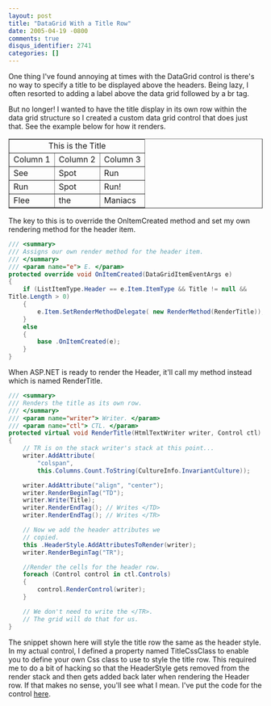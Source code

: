 ```yaml
---
layout: post
title: "DataGrid With a Title Row"
date: 2005-04-19 -0800
comments: true
disqus_identifier: 2741
categories: []
---
```

One thing I've found annoying at times with the DataGrid control is
there's no way to specify a title to be displayed above the headers.
Being lazy, I often resorted to adding a label above the data grid
followed by a br tag.

But no longer! I wanted to have the title display in its own row within
the data grid structure so I created a custom data grid control that
does just that. See the example below for how it renders.

<table id="gridtemplated" style="border-collapse: collapse;" border="1" cellspacing="0" rules="all">
    <tbody>
        <tr class="grid_title">
            <td colspan="3" align="center">This is the Title</td>
        </tr>
        <tr class="grid_header">
            <td>Column 1</td>
            <td>Column 2</td>
            <td>Column 3</td>
        </tr>
        <tr>
            <td>
                <span>See</span>
            </td>
            <td>Spot</td>
            <td>
                <span>Run</span>
            </td>
        </tr>
        <tr>
            <td>
                <span>Run</span>
            </td>
            <td>Spot</td>
            <td>
                <span>Run!</span>
            </td>
        </tr>
        <tr>
            <td>
                <span>Flee</span>
            </td>
            <td>the</td>
            <td>
                <span>Maniacs</span>
            </td>
        </tr>
    </tbody>
</table>

The key to this is to override the OnItemCreated method and set my own
rendering method for the header item.

```csharp
/// <summary>
/// Assigns our own render method for the header item.
/// </summary>
/// <param name="e"> E. </param>
protected override void OnItemCreated(DataGridItemEventArgs e)
{
    if (ListItemType.Header == e.Item.ItemType && Title != null &&
Title.Length > 0)
    {
        e.Item.SetRenderMethodDelegate( new RenderMethod(RenderTitle));
    }
    else
    {
        base .OnItemCreated(e);
    }
}
```

When ASP.NET is ready to render the Header, it'll call my method instead
which is named RenderTitle.

```csharp
/// <summary>
/// Renders the title as its own row.
/// </summary>
/// <param name="writer"> Writer. </param>
/// <param name="ctl"> CTL. </param>
protected virtual void RenderTitle(HtmlTextWriter writer, Control ctl)
{
    // TR is on the stack writer's stack at this point...
    writer.AddAttribute(
        "colspan",
        this.Columns.Count.ToString(CultureInfo.InvariantCulture));

    writer.AddAttribute("align", "center");
    writer.RenderBeginTag("TD");
    writer.Write(Title);
    writer.RenderEndTag(); // Writes </TD>
    writer.RenderEndTag(); // Writes </TR>

    // Now we add the header attributes we
    // copied.
    this .HeaderStyle.AddAttributesToRender(writer);
    writer.RenderBeginTag("TR");

    //Render the cells for the header row.
    foreach (Control control in ctl.Controls)
    {
        control.RenderControl(writer);
    }

    // We don't need to write the </TR>.
    // The grid will do that for us.
}
```

The snippet shown here will style the title row the same as the header
style. In my actual control, I defined a property named TitleCssClass to
enable you to define your own Css class to use to style the title row.
This required me to do a bit of hacking so that the HeaderStyle gets
removed from the render stack and then gets added back later when
rendering the Header row. If that makes no sense, you'll see what I
mean. I've put the code for the control
[here](http://haacked.com/code/TitledDataGrid.zip).
